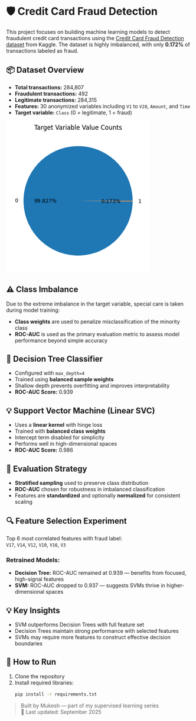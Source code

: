 # 🛡️ Credit Card Fraud Detection

This project focuses on building machine learning models to detect fraudulent credit card transactions using the [Credit Card Fraud Detection dataset](https://www.kaggle.com/datasets/mlg-ulb/creditcardfraud) from Kaggle. The dataset is highly imbalanced, with only **0.172%** of transactions labeled as fraud.

## 📦 Dataset Overview

- **Total transactions:** 284,807  
- **Fraudulent transactions:** 492  
- **Legitimate transactions:** 284,315  
- **Features:** 30 anonymized variables including `V1` to `V28`, `Amount`, and `Time`  
- **Target variable:** `Class` (0 = legitimate, 1 = fraud)
  
![plot](https://github.com/Mukesh-2005/Coursera-ML-Labs/blob/main/SVM%20%26%20Decision%20Tree/graphs/fraud%20Detection.png)

## ⚠️ Class Imbalance

Due to the extreme imbalance in the target variable, special care is taken during model training:

- **Class weights** are used to penalize misclassification of the minority class  
- **ROC-AUC** is used as the primary evaluation metric to assess model performance beyond simple accuracy

## 🌳 Decision Tree Classifier

- Configured with `max_depth=4`  
- Trained using **balanced sample weights**  
- Shallow depth prevents overfitting and improves interpretability  
- **ROC-AUC Score:** 0.939

## 💡 Support Vector Machine (Linear SVC)

- Uses a **linear kernel** with hinge loss  
- Trained with **balanced class weights**  
- Intercept term disabled for simplicity  
- Performs well in high-dimensional spaces  
- **ROC-AUC Score:** 0.986

## 🧪 Evaluation Strategy

- **Stratified sampling** used to preserve class distribution  
- **ROC-AUC** chosen for robustness in imbalanced classification  
- Features are **standardized** and optionally **normalized** for consistent scaling

## 🔍 Feature Selection Experiment

Top 6 most correlated features with fraud label:  
`V17`, `V14`, `V12`, `V10`, `V16`, `V3`

### Retrained Models:

- **Decision Tree:** ROC-AUC remained at 0.939 — benefits from focused, high-signal features  
- **SVM:** ROC-AUC dropped to 0.937 — suggests SVMs thrive in higher-dimensional spaces

## 💡 Key Insights

- SVM outperforms Decision Trees with full feature set  
- Decision Trees maintain strong performance with selected features  
- SVMs may require more features to construct effective decision boundaries

## 🚀 How to Run

1. Clone the repository  
2. Install required libraries:  
   ```bash
   pip install -r requirements.txt


> Built by Mukesh — part of my supervised learning series  
> 📅 Last updated: September 2025
